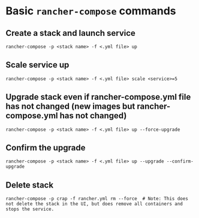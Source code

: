 # Basic `rancher-compose` commands

## Create a stack and launch service

`rancher-compose -p <stack name> -f <.yml file> up`

## Scale service up

`rancher-compose -p <stack name> -f <.yml file> scale <service>=5`

## Upgrade stack even if rancher-compose.yml file has not changed (new images but rancher-compose.yml has not changed)
`rancher-compose -p <stack name> -f <.yml file> up --force-upgrade`

## Confirm the upgrade
`rancher-compose -p <stack name> -f <.yml file> up --upgrade --confirm-upgrade`

## Delete stack
`rancher-compose -p crap -f rancher.yml rm --force  # Note: This does not delete the stack in the UI, but does remove all containers and stops the service.` 
